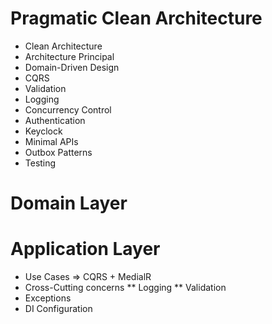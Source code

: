 # Pragmatic Clean Architecture
* Clean Architecture
* Architecture Principal
* Domain-Driven Design
* CQRS
* Validation
* Logging
* Concurrency Control
* Authentication
* Keyclock
* Minimal APIs
* Outbox Patterns
* Testing

# Domain Layer


# Application Layer 
* Use Cases => CQRS + MedialR
* Cross-Cutting concerns
** Logging
** Validation
* Exceptions
* DI Configuration